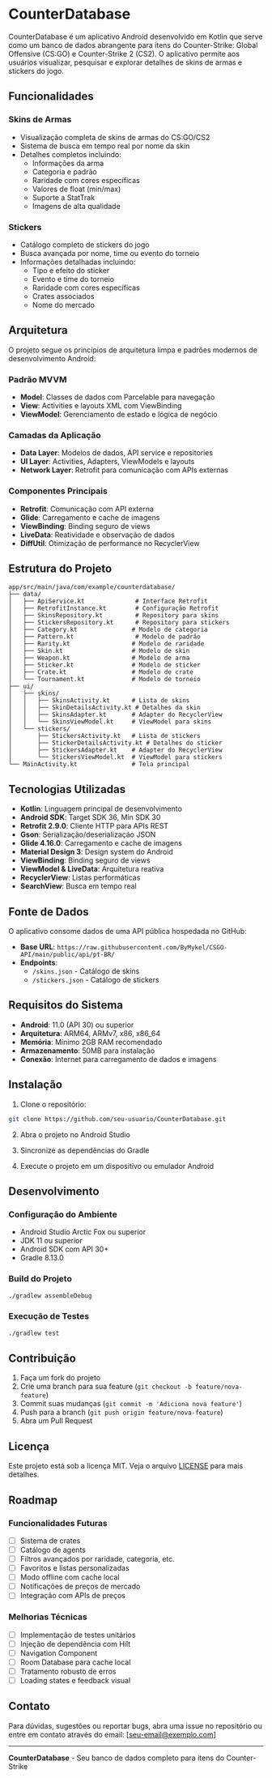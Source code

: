 # CounterDatabase

CounterDatabase é um aplicativo Android desenvolvido em Kotlin que serve como um banco de dados abrangente para itens do Counter-Strike: Global Offensive (CS:GO) e Counter-Strike 2 (CS2). O aplicativo permite aos usuários visualizar, pesquisar e explorar detalhes de skins de armas e stickers do jogo.

## Funcionalidades

### Skins de Armas
- Visualização completa de skins de armas do CS:GO/CS2
- Sistema de busca em tempo real por nome da skin
- Detalhes completos incluindo:
  - Informações da arma
  - Categoria e padrão
  - Raridade com cores específicas
  - Valores de float (min/max)
  - Suporte a StatTrak
  - Imagens de alta qualidade

### Stickers
- Catálogo completo de stickers do jogo
- Busca avançada por nome, time ou evento do torneio
- Informações detalhadas incluindo:
  - Tipo e efeito do sticker
  - Evento e time do torneio
  - Raridade com cores específicas
  - Crates associados
  - Nome do mercado

## Arquitetura

O projeto segue os princípios de arquitetura limpa e padrões modernos de desenvolvimento Android:

### Padrão MVVM
- **Model**: Classes de dados com Parcelable para navegação
- **View**: Activities e layouts XML com ViewBinding
- **ViewModel**: Gerenciamento de estado e lógica de negócio

### Camadas da Aplicação
- **Data Layer**: Modelos de dados, API service e repositories
- **UI Layer**: Activities, Adapters, ViewModels e layouts
- **Network Layer**: Retrofit para comunicação com APIs externas

### Componentes Principais
- **Retrofit**: Comunicação com API externa
- **Glide**: Carregamento e cache de imagens
- **ViewBinding**: Binding seguro de views
- **LiveData**: Reatividade e observação de dados
- **DiffUtil**: Otimização de performance no RecyclerView

## Estrutura do Projeto

```
app/src/main/java/com/example/counterdatabase/
├── data/
│   ├── ApiService.kt              # Interface Retrofit
│   ├── RetrofitInstance.kt        # Configuração Retrofit
│   ├── SkinsRepository.kt         # Repository para skins
│   ├── StickersRepository.kt      # Repository para stickers
│   ├── Category.kt               # Modelo de categoria
│   ├── Pattern.kt                 # Modelo de padrão
│   ├── Rarity.kt                 # Modelo de raridade
│   ├── Skin.kt                   # Modelo de skin
│   ├── Weapon.kt                 # Modelo de arma
│   ├── Sticker.kt                # Modelo de sticker
│   ├── Crate.kt                  # Modelo de crate
│   └── Tournament.kt             # Modelo de torneio
├── ui/
│   ├── skins/
│   │   ├── SkinsActivity.kt      # Lista de skins
│   │   ├── SkinDetailsActivity.kt # Detalhes da skin
│   │   ├── SkinsAdapter.kt       # Adapter do RecyclerView
│   │   └── SkinsViewModel.kt     # ViewModel para skins
│   └── stickers/
│       ├── StickersActivity.kt   # Lista de stickers
│       ├── StickerDetailsActivity.kt # Detalhes do sticker
│       ├── StickersAdapter.kt    # Adapter do RecyclerView
│       └── StickersViewModel.kt  # ViewModel para stickers
└── MainActivity.kt               # Tela principal
```

## Tecnologias Utilizadas

- **Kotlin**: Linguagem principal de desenvolvimento
- **Android SDK**: Target SDK 36, Min SDK 30
- **Retrofit 2.9.0**: Cliente HTTP para APIs REST
- **Gson**: Serialização/deserialização JSON
- **Glide 4.16.0**: Carregamento e cache de imagens
- **Material Design 3**: Design system do Android
- **ViewBinding**: Binding seguro de views
- **ViewModel & LiveData**: Arquitetura reativa
- **RecyclerView**: Listas performáticas
- **SearchView**: Busca em tempo real

## Fonte de Dados

O aplicativo consome dados de uma API pública hospedada no GitHub:
- **Base URL**: `https://raw.githubusercontent.com/ByMykel/CSGO-API/main/public/api/pt-BR/`
- **Endpoints**:
  - `/skins.json` - Catálogo de skins
  - `/stickers.json` - Catálogo de stickers

## Requisitos do Sistema

- **Android**: 11.0 (API 30) ou superior
- **Arquitetura**: ARM64, ARMv7, x86, x86_64
- **Memória**: Mínimo 2GB RAM recomendado
- **Armazenamento**: 50MB para instalação
- **Conexão**: Internet para carregamento de dados e imagens

## Instalação

1. Clone o repositório:
```bash
git clone https://github.com/seu-usuario/CounterDatabase.git
```

2. Abra o projeto no Android Studio

3. Sincronize as dependências do Gradle

4. Execute o projeto em um dispositivo ou emulador Android

## Desenvolvimento

### Configuração do Ambiente
- Android Studio Arctic Fox ou superior
- JDK 11 ou superior
- Android SDK com API 30+
- Gradle 8.13.0

### Build do Projeto
```bash
./gradlew assembleDebug
```

### Execução de Testes
```bash
./gradlew test
```

## Contribuição

1. Faça um fork do projeto
2. Crie uma branch para sua feature (`git checkout -b feature/nova-feature`)
3. Commit suas mudanças (`git commit -m 'Adiciona nova feature'`)
4. Push para a branch (`git push origin feature/nova-feature`)
5. Abra um Pull Request

## Licença

Este projeto está sob a licença MIT. Veja o arquivo [LICENSE](LICENSE) para mais detalhes.

## Roadmap

### Funcionalidades Futuras
- [ ] Sistema de crates
- [ ] Catálogo de agents
- [ ] Filtros avançados por raridade, categoria, etc.
- [ ] Favoritos e listas personalizadas
- [ ] Modo offline com cache local
- [ ] Notificações de preços de mercado
- [ ] Integração com APIs de preços

### Melhorias Técnicas
- [ ] Implementação de testes unitários
- [ ] Injeção de dependência com Hilt
- [ ] Navigation Component
- [ ] Room Database para cache local
- [ ] Tratamento robusto de erros
- [ ] Loading states e feedback visual

## Contato

Para dúvidas, sugestões ou reportar bugs, abra uma issue no repositório ou entre em contato através do email: [seu-email@exemplo.com]

---

**CounterDatabase** - Seu banco de dados completo para itens do Counter-Strike
